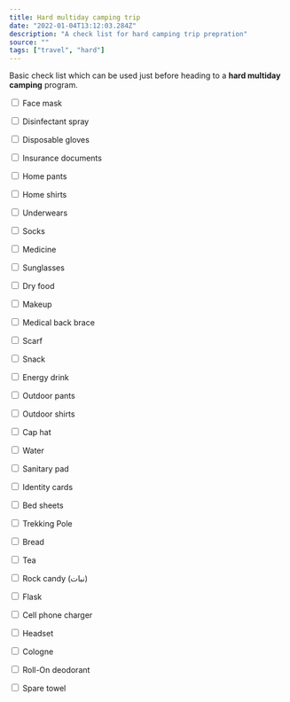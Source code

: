 ```yaml
---
title: Hard multiday camping trip
date: "2022-01-04T13:12:03.284Z"
description: "A check list for hard camping trip prepration"
source: ""
tags: ["travel", "hard"]
---
```


Basic check list which can be used just before heading to a **hard multiday camping** program.

  <input type="checkbox"> Face mask

  <input type="checkbox"> Disinfectant spray

  <input type="checkbox"> Disposable gloves

  <input type="checkbox"> Insurance documents

  <input type="checkbox"> Home pants

  <input type="checkbox"> Home shirts

  <input type="checkbox"> Underwears

  <input type="checkbox"> Socks

  <input type="checkbox"> Medicine

  <input type="checkbox"> Sunglasses

  <input type="checkbox"> Dry food

  <input type="checkbox"> Makeup

  <input type="checkbox"> Medical back brace 

  <input type="checkbox"> Scarf

  <input type="checkbox"> Snack 

  <input type="checkbox"> Energy drink

  <input type="checkbox"> Outdoor pants

  <input type="checkbox"> Outdoor shirts

  <input type="checkbox"> Cap hat

  <input type="checkbox"> Water

  <input type="checkbox"> Sanitary pad

  <input type="checkbox"> Identity cards

  <input type="checkbox"> Bed sheets

  <input type="checkbox"> Trekking Pole

  <input type="checkbox"> Bread

  <input type="checkbox"> Tea

  <input type="checkbox"> Rock candy (نبات)

  <input type="checkbox"> Flask

  <input type="checkbox"> Cell phone charger

  <input type="checkbox"> Headset

  <input type="checkbox"> Cologne

  <input type="checkbox"> Roll-On deodorant
  
  <input type="checkbox"> Spare towel


